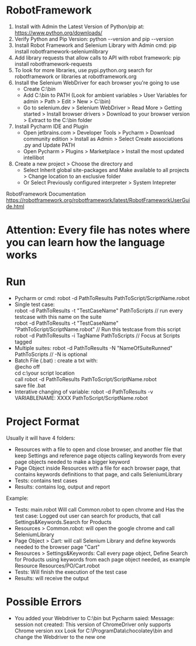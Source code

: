 # RobotFramework


1) Install with Admin the Latest Version of Python/pip at: https://www.python.org/downloads/
2) Verify Python and Pip Version: python --version and pip --version
3) Install Robot Framework and Selenium Library with Admin cmd: pip install robotframework-seleniumlibrary
4) Add library requests that allow calls to API with robot framework: pip install robotframework-requests
5) To look for more libraries, use pypi.python.org search for robotframework or libraries at robotframework.org 
6) Install the Selenium WebDriver for each browser you're going to use  
     * Create C:\bin   
     * Add C:\bin to PATH (Look for ambient variables > User Variables for admin > Path > Edit > New > C:\bin)  
     * Go to selenium.dev > Selenium WebDriver > Read More > Getting started > Install browser drivers > Download to your browser version > Extract to the C:\bin folder  
7) Install Pycharm IDE and Plugin
    * Open jetbrains.com > Developer Tools > Pycharm > Download community edition > Install as Admin > Select Create associations .py and Update PATH 
    * Open Pycharm > Plugins > Marketplace > Install the most updated intellibot    
8) Create a new project > Choose the directory and  
     * Select Inherit global site-packages and Make available to all projects > Change location to an exclusive folder     
     * Or Select Previously configured interpreter > System Intepreter 

RobotFramework Documentation 
https://robotframework.org/robotframework/latest/RobotFrameworkUserGuide.html

# Attention: Every file has notes where you can learn how the language works

# Run
   * Pycharm or cmd: robot -d PathToResults PathToScript/ScriptName.robot
   * Single test case:   
   robot -d PathToResults -t "TestCaseName" PathToScripts  // run every testcase with this name on the suite  
   robot -d PathToResults -t "TestCaseName" "PathToScript/ScriptName.robot" // Run this testcase from this script  
   robot -d PathToResults -i TagName PathToScripts   // Focus at Scripts tagged   
   * Multiple suites: robot -d PathToResults -N "NameOfSuiteRunned" PathToScripts     // -N is optional
   * Batch File (.bat) : create a txt with:  
            @echo off  
            cd c:\your script location  
            call  robot -d PathToResults PathToScript/ScriptName.robot  
            save file .bat  
   * Interative changing of variable:  robot -d PathToResults -v VARIABLENAME: XXXX PathToScript/ScriptName.robot        
            

# Project Format
Usually it will have 4 folders:   
   * Resources with a file to open and close browser, and another file that keep Settings and reference page objects calling keywords from every page objects needed to make a bigger keyword  
   * Page Object inside Resources with a file for each browser page, that contains keywords definitions to that page, and calls SeleniumLibrary    
   * Tests: contains test cases   
   * Results: contains log, output and report   
   
Example:  

   * Tests: main.robot Will call Common.robot to open chrome and Has the test case: Logged out user can search for products, that call Settings&Keywords.Search for Products    
   * Resources > Common.robot: will open the google chrome  and call SeleniumLibrary
   * Page Object > Cart: will call Selenium Library and define keywords needed to the browser page "Cart"  
   * Resources > Settings&Keywords: Call every page object, Define Search for Products using keywords from each page object needed, as example Resource  Resources/PO/Cart.robot
   * Tests: Will finish the execution of the test case
   * Results: will receive the output
   
    

# Possible Errors
   * You added your Webdriver to C:\bin but Pycharm saied:  Message: session not created: This version of ChromeDriver only supports Chrome version xxx
Look for C:\ProgramData\chocolatey\bin and change the Webdriver to the new one
